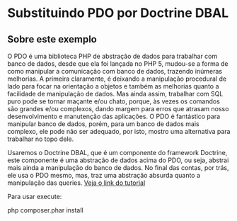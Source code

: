Substituindo PDO por Doctrine DBAL
=======================

Sobre este exemplo
------------
O PDO é uma biblioteca PHP de abstração de dados para trabalhar com banco de dados, 
desde que ela foi lançada no PHP 5, mudou-se a forma de como manipular a comunicação com banco de dados, 
trazendo inúmeras melhorias. A primeira claramente, é deixando a manipulação procedural de lado para focar na orientação a objetos e 
também as melhorias quanto a facilidade de manipulação de dados. Mas ainda assim, 
trabalhar com SQL puro pode se tornar maçante e/ou chato, porque, às vezes os comandos são grandes e/ou complexos, 
dando margem para erros que atrasam nosso desenvolvimento e manutenção das aplicações. 
O PDO é fantástico para manipular banco de dados, porém, para um banco de dados mais complexo, 
ele pode não ser adequado, por isto, mostro uma alternativa para trabalhar no topo dele.

Usaremos o Doctrine DBAL, que é um componente do framework Doctrine, este componente 
é uma abstração de dados acima do PDO, ou seja, abstrai mais ainda a manipulação do banco de dados. 
No final das contas, por trás, ele usa o PDO mesmo, mas, traz uma abstração absurda quanto a manipulação das queries.
[Veja o link do tutorial](http://www.schoolofnet.com/2015/04/substituindo-o-pdo-por-doctrine-dbal/)
 
Para usar execute:
 
php composer.phar install
